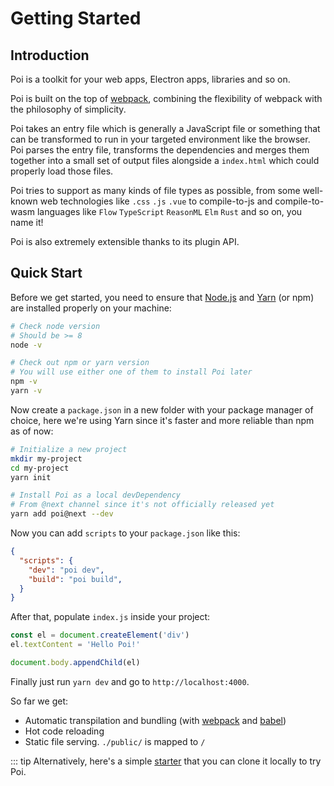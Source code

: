 # Getting Started

## Introduction

Poi is a toolkit for your web apps, Electron apps, libraries and so on.

Poi is built on the top of [webpack](https://webpack.js.org/), combining the flexibility of webpack with the philosophy of simplicity.

Poi takes an entry file which is generally a JavaScript file or something that can be transformed to run in your targeted environment like the browser. Poi parses the entry file, transforms the dependencies and merges them together into a small set of output files alongside a `index.html` which could properly load those files.

Poi tries to support as many kinds of file types as possible, from some well-known web technologies like `.css` `.js` `.vue`  to compile-to-js and compile-to-wasm languages like `Flow` `TypeScript` `ReasonML` `Elm` `Rust` and so on, you name it!

Poi is also extremely extensible thanks to its plugin API.

## Quick Start

Before we get started, you need to ensure that [Node.js](https://nodejs.org/en/) and [Yarn](https://yarnpkg.com/) (or npm) are installed properly on your machine:

```bash
# Check node version
# Should be >= 8
node -v

# Check out npm or yarn version
# You will use either one of them to install Poi later
npm -v
yarn -v
```

Now create a `package.json` in a new folder with your package manager of choice, here we're using Yarn since it's faster and more reliable than npm as of now:

```bash
# Initialize a new project
mkdir my-project
cd my-project
yarn init

# Install Poi as a local devDependency
# From @next channel since it's not officially released yet
yarn add poi@next --dev
```

Now you can add `scripts` to your `package.json` like this:

```json
{
  "scripts": {
    "dev": "poi dev",
    "build": "poi build",
  }
}
```

After that, populate `index.js` inside your project:

```js
const el = document.createElement('div')
el.textContent = 'Hello Poi!'

document.body.appendChild(el)
```

Finally just run `yarn dev` and go to `http://localhost:4000`.

So far we get:

- Automatic transpilation and bundling (with [webpack](https://webpack.js.org/) and [babel](https://babeljs.io/))
- Hot code reloading
- Static file serving. `./public/` is mapped to `/`

::: tip
Alternatively, here's a simple [starter](https://github.com/poi-starters/simple) that you can clone it locally to try Poi.